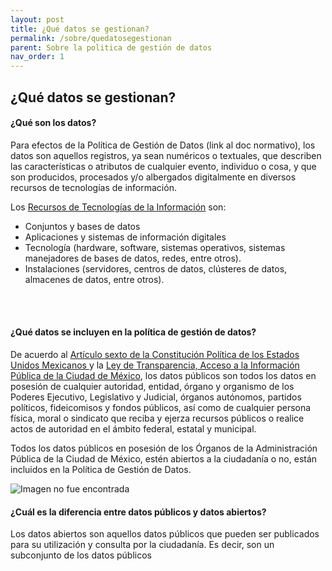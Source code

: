 ```yaml
---
layout: post
title: ¿Qué datos se gestionan?
permalink: /sobre/quedatosegestionan
parent: Sobre la politica de gestión de datos
nav_order: 1
---
```



<h2>¿Qué datos se gestionan?</h2>

<h4><b>¿Qué son los datos? </b></h4>


Para efectos de la Política de Gestión de Datos (link al doc normativo), los datos son aquellos registros, ya sean numéricos o textuales, que describen las características o atributos de cualquier evento, individuo o cosa, y que son producidos, procesados y/o albergados digitalmente en diversos recursos de tecnologías de información. 

Los  <a href="https://viriesc.github.io/micrositio_adip/cultura/glosario">Recursos de Tecnologías de la Información</a> son: 
- Conjuntos y bases de datos
- Aplicaciones y sistemas de información digitales
- Tecnología (hardware, software, sistemas operativos, sistemas manejadores de bases de datos, redes, entre otros). 
- Instalaciones (servidores, centros de datos, clústeres de datos, almacenes de datos, entre otros). 
<br>
 <br>


<h4><b>¿Qué datos se incluyen en la política de gestión de datos?</b></h4> 

De acuerdo al <a href=" http://www.ordenjuridico.gob.mx/Constitucion/articulos/6.pdf">Artículo sexto de la Constitución Política de los Estados Unidos Mexicanos </a> y la <a href="http://www.infodf.org.mx/documentospdf/Ley%20de%20Transparencia,%20Acceso%20a%20la%20Informaci%C3%B3n%20P%C3%BAblica%20y%20Rendici%C3%B3n%20de%20Cuentas%20de%20la%20Ciudad%20de%20M%C3%A9xico.pdf">Ley de Transparencia, Acceso a la Información Pública de la Ciudad de México</a>, los datos públicos son todos los datos en posesión de cualquier autoridad, entidad, órgano y organismo de los Poderes Ejecutivo, Legislativo y Judicial, órganos autónomos, partidos políticos, fideicomisos y fondos públicos, así como de cualquier persona física, moral o sindicato que reciba y ejerza recursos públicos o realice actos de autoridad en el ámbito federal, estatal y municipal.



Todos los datos públicos en posesión de los Órganos de la Administración Pública de la Ciudad de México, estén abiertos a la ciudadanía o no, están incluidos en la Política de Gestión de Datos.


<img src="https://viriesc.github.io/micrositio_adip/assets/img/datos.png" alt="Imagen no fue encontrada">


<h4><b> ¿Cuál es la diferencia entre datos públicos y datos abiertos? </b> </h4> 

Los datos abiertos son aquellos datos públicos que pueden ser publicados para su utilización y consulta por la ciudadanía. Es decir, son un subconjunto de los datos públicos